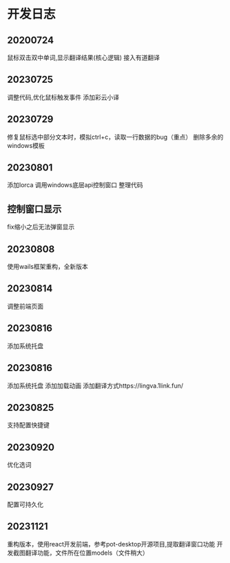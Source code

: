# 开发日志

## 20200724
鼠标双击双中单词,显示翻译结果(核心逻辑)
接入有道翻译

## 20230725
调整代码,优化鼠标触发事件
添加彩云小译

## 20230729
修复鼠标选中部分文本时，模拟ctrl+c，读取一行数据的bug（重点）
删除多余的windows模板

## 20230801
添加lorca
调用windows底层api控制窗口
整理代码

## 控制窗口显示
fix缩小之后无法弹窗显示

## 20230808
使用wails框架重构，全新版本

## 20230814
调整前端页面

## 20230816
添加系统托盘

## 20230816
添加系统托盘
添加加载动画
添加翻译方式https://lingva.1link.fun/

## 20230825
支持配置快捷键

## 20230920
优化选词

## 20230927
配置可持久化

## 20231121
重构版本，使用react开发前端，参考pot-desktop开源项目,提取翻译窗口功能
开发截图翻译功能，文件所在位置models（文件稍大）
